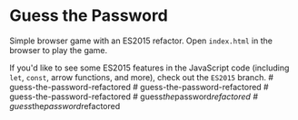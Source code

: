 # Guess the Password

Simple browser game with an ES2015 refactor. Open `index.html` in the browser to play the game. 

If you'd like to see some ES2015 features in the JavaScript code (including `let`, `const`, arrow functions, and more), check out the `ES2015` branch.
#   g u e s s - t h e - p a s s w o r d - r e f a c t o r e d  
 #   g u e s s - t h e - p a s s w o r d - r e f a c t o r e d  
 #   g u e s s - t h e - p a s s w o r d - r e f a c t o r e d  
 #   g u e s s _ t h e _ p a s s w o r d _ r e f a c t o r e d  
 #   g u e s s _ t h e _ p a s s w o r d _ r e f a c t o r e d  
 